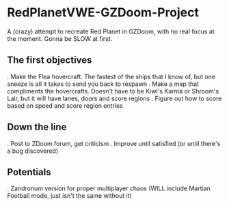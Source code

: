 # RedPlanetVWE-GZDoom-Project
A (crazy) attempt to recreate Red Planet in GZDoom, with no real focus at the moment. Gonna be SLOW at first.

## The first objectives
. Make the Flea hovercraft. The fastest of the ships that I know of, but one sneeze is all it takes to send you back to respawn
. Make a map that compliments the hovercrafts. Doesn't have to be Kiwi's Karma or Shroom's Lair, but it will have lanes, doors and score regions
. Figure out how to score based on speed and score region entries

## Down the line
. Post to ZDoom forum, get criticism
. Improve until satisfied (or until there's a bug discovered)

## Potentials
. Zandronum version for proper multiplayer chaos (WILL include Martian Football mode, just isn't the same without it)
